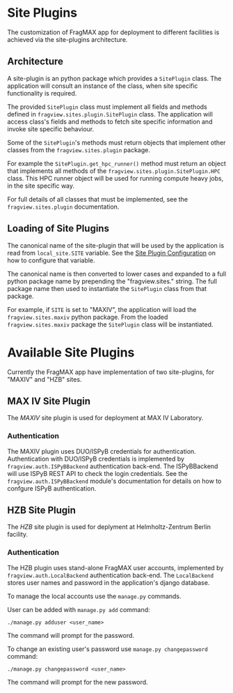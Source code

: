 # Site Plugins

The customization of FragMAX app for deployment to different facilities is achieved via the site-plugins architecture.

## Architecture

A site-plugin is an python package which provides a `SitePlugin` class.
The application will consult an instance of the class, when site specific functionality is required.

The provided `SitePlugin` class must implement all fields and methods defined in `fragview.sites.plugin.SitePlugin` class.
The application will access class's fields and methods to fetch site specific information and invoke site specific behaviour.

Some of the `SitePlugin`'s methods must return objects that implement other classes from the `fragview.sites.plugin` package.

For example the `SitePlugin.get_hpc_runner()` method must return an object that implements all methods of the `fragview.sites.plugin.SitePlugin.HPC` class.
This HPC runner object will be used for running compute heavy jobs, in the site specific way.

For full details of all classes that must be implemented, see the `fragview.sites.plugin` documentation.

## Loading of Site Plugins

The canonical name of the site-plugin that will be used by the application is read from `local_site.SITE` variable.
See the [Site Plugin Configuration](README.md#Site-Plugin-Configuration) on how to configure that variable.

The canonical name is then converted to lower cases and expanded to a full python package name by prepending the "fragview.sites." string.
The full package name then used to instantiate the `SitePlugin` class from that package.

For example, if `SITE` is set to "MAXIV", the application will load the `fragview.sites.maxiv` python package.
From the loaded `fragview.sites.maxiv` package the `SitePlugin` class will be instantiated.

# Available Site Plugins

Currently the FragMAX app have implementation of two site-plugins, for "MAXIV" and "HZB" sites.

## MAX IV Site Plugin

The _MAXIV_ site plugin is used for deployment at MAX IV Laboratory.

### Authentication

The MAXIV plugin uses DUO/ISPyB credentials for authentication.
Authentication with DUO/ISPyB credentials is implemented by `fragview.auth.ISPyBBackend` authentication back-end.
The ISPyBBackend will use ISPyB REST API to check the login credentials.
See the `fragview.auth.ISPyBBackend` module's documentation for details on how to confgure ISPyB authentication.

## HZB Site Plugin

The _HZB_ site plugin is used for deplyment at Helmholtz-Zentrum Berlin facility.

### Authentication

The HZB plugin uses stand-alone FragMAX user accounts, implemented by `fragview.auth.LocalBackend` authentication back-end.
The `LocalBackend` stores user names and password in the application's django database.

To manage the local accounts use the `manage.py` commands.

User can be added with `manage.py add` command:

    ./manage.py adduser <user_name>

The command will prompt for the password.

To change an existing user's password use `manage.py changepassword` command:

    ./manage.py changepassword <user_name>

The command will prompt for the new password.

